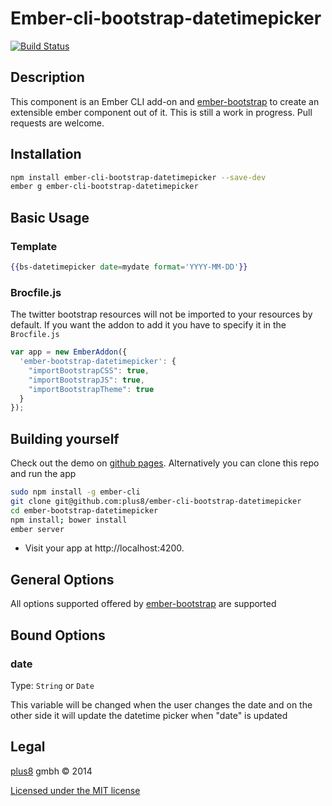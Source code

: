 # Ember-cli-bootstrap-datetimepicker #

[![Build Status](https://travis-ci.org/plus8/ember-cli-bootstrap-datetimepicker.svg)](https://travis-ci.org/plus8/ember-datepicker)


## Description ##
This component is an Ember CLI add-on and [ember-bootstrap](http://http://eonasdan.github.io/bootstrap-datetimepicker/ "Bootstrap datetimepicker")
to create an extensible ember component out of it. This is still a work in progress. Pull requests are welcome.

## Installation ##

```bash
npm install ember-cli-bootstrap-datetimepicker --save-dev
ember g ember-cli-bootstrap-datetimepicker
```

## Basic Usage

### Template
```handlebars
{{bs-datetimepicker date=mydate format='YYYY-MM-DD'}}
```

### Brocfile.js ###
The twitter bootstrap resources will not be imported to your resources by default. If you want the addon to add it you have to specify it in the `Brocfile.js`

```javascript
var app = new EmberAddon({
  'ember-bootstrap-datetimepicker': {
    "importBootstrapCSS": true,
    "importBootstrapJS": true,
    "importBootstrapTheme": true
  }
});
```

## Building yourself ##
Check out the demo on [github pages](http://gevious.github.io/ember-datepicker/ "Bootstrap datetimepicker").
Alternatively you can clone this repo and run the app

```bash
sudo npm install -g ember-cli
git clone git@github.com:plus8/ember-cli-bootstrap-datetimepicker
cd ember-bootstrap-datetimepicker
npm install; bower install
ember server
```
* Visit your app at http://localhost:4200.

## General Options ##
All options supported offered by [ember-bootstrap](http://http://eonasdan.github.io/bootstrap-datetimepicker/ "Bootstrap datetimepicker") are supported

## Bound Options ##

### date ###
Type: `String` or `Date`

This variable will be changed when the user changes the date and on the other side it will update the datetime picker when "date" is updated

## Legal ##

[plus8](http://plus8.ch) gmbh &copy; 2014

[Licensed under the MIT license](http://www.opensource.org/licenses/mit-license.php)
